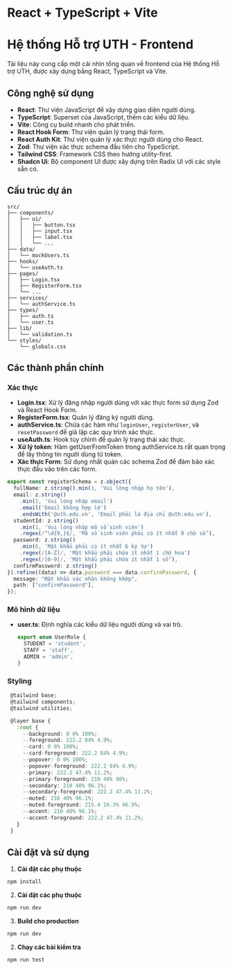 # React + TypeScript + Vite

# Hệ thống Hỗ trợ UTH - Frontend

Tài liệu này cung cấp một cái nhìn tổng quan về frontend của Hệ thống Hỗ trợ UTH, được xây dựng bằng React, TypeScript và Vite.

## Công nghệ sử dụng

- **React**: Thư viện JavaScript để xây dựng giao diện người dùng.
- **TypeScript**: Superset của JavaScript, thêm các kiểu dữ liệu.
- **Vite**: Công cụ build nhanh cho phát triển.
- **React Hook Form**: Thư viện quản lý trạng thái form.
- **React Auth Kit**: Thư viện quản lý xác thực người dùng cho React.
- **Zod**: Thư viện xác thực schema đầu tiên cho TypeScript.
- **Tailwind CSS**: Framework CSS theo hướng utility-first.
- **Shadcn Ui**: Bộ component UI được xây dựng trên Radix UI với các style sẵn có.

## Cấu trúc dự án

```plaintext
src/
├── components/
│   ├── ui/
│   │   ├── button.tsx
│   │   ├── input.tsx
│   │   ├── label.tsx
│   │   └── ...
├── data/
│   └── mockUsers.ts
├── hooks/
│   └── useAuth.ts
├── pages/
│   ├── Login.tsx
│   ├── RegisterForm.tsx
│   └── ...
├── services/
│   └── authService.ts
├── types/
│   ├── auth.ts
│   └── user.ts
├── lib/
│   └── validation.ts
└── styles/
    └── globals.css
```


## Các thành phần chính

### Xác thực

- **Login.tsx**: Xử lý đăng nhập người dùng với xác thực form sử dụng Zod và React Hook Form.
- **RegisterForm.tsx**: Quản lý đăng ký người dùng.
- **authService.ts**: Chứa các hàm như `loginUser`, `registerUser`, và `resetPassword` để giả lập các quy trình xác thực.
- **useAuth.ts**: Hook tùy chỉnh để quản lý trạng thái xác thực.
- **Xử lý token**: Hàm getUserFromToken trong authService.ts rất quan trọng để lấy thông tin người dùng từ token.
- **Xác thực Form**: Sử dụng nhất quán các schema Zod để đảm bảo xác thực đầu vào trên các form.
```typescript
export const registerSchema = z.object({
  fullName: z.string().min(1, 'Vui lòng nhập họ tên'),
  email: z.string()
    .min(1, 'Vui lòng nhập email')
    .email('Email không hợp lệ')
    .endsWith('@uth.edu.vn', 'Email phải là địa chỉ @uth.edu.vn'),
  studentId: z.string()
    .min(1, 'Vui lòng nhập mã số sinh viên')
    .regex(/^\d{9,}$/, 'Mã số sinh viên phải có ít nhất 9 chữ số'),
  password: z.string()
    .min(6, 'Mật khẩu phải có ít nhất 6 ký tự')
    .regex(/[A-Z]/, 'Mật khẩu phải chứa ít nhất 1 chữ hoa')
    .regex(/[0-9]/, 'Mật khẩu phải chứa ít nhất 1 số'),
  confirmPassword: z.string()
}).refine((data) => data.password === data.confirmPassword, {
  message: "Mật khẩu xác nhận không khớp",
  path: ["confirmPassword"],
});
```

### Mô hình dữ liệu

- **user.ts**: Định nghĩa các kiểu dữ liệu người dùng và vai trò.
  ```typescript
  export enum UserRole {
    STUDENT = 'student',
    STAFF = 'staff',
    ADMIN = 'admin',
  }
  ```
### Styling

 ```typescript
  @tailwind base;
  @tailwind components;
  @tailwind utilities;

  @layer base {
    :root {
      --background: 0 0% 100%;
      --foreground: 222.2 84% 4.9%;
      --card: 0 0% 100%;
      --card-foreground: 222.2 84% 4.9%;
      --popover: 0 0% 100%;
      --popover-foreground: 222.2 84% 4.9%;
      --primary: 222.2 47.4% 11.2%;
      --primary-foreground: 210 40% 98%;
      --secondary: 210 40% 96.1%;
      --secondary-foreground: 222.2 47.4% 11.2%;
      --muted: 210 40% 96.1%;
      --muted-foreground: 215.4 16.3% 46.9%;
      --accent: 210 40% 96.1%;
      --accent-foreground: 222.2 47.4% 11.2%;
    }
  }
 ```

## Cài đặt và sử dụng

1. **Cài đặt các phụ thuộc**
```sh
npm install
```
2. **Cài đặt các phụ thuộc**
  ```sh
  npm run dev
  ```
3. **Build cho production**
  ```sh
  npm run dev
  ```
2. **Chạy các bài kiểm tra**
  ```sh
  npm run test
  ```
